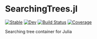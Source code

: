 # SearchingTrees.jl

[![Stable](https://img.shields.io/badge/docs-stable-blue.svg)](https://yhqjohn.github.io/SearchingTrees.jl/stable/)
[![Dev](https://img.shields.io/badge/docs-dev-blue.svg)](https://yhqjohn.github.io/SearchingTrees.jl/dev/)
[![Build Status](https://github.com/yhqjohn/SearchingTrees.jl/actions/workflows/CI.yml/badge.svg?branch=master)](https://github.com/yhqjohn/SearchingTrees.jl/actions/workflows/CI.yml?query=branch%3Amaster)
[![Coverage](https://codecov.io/gh/yhqjohn/SearchingTrees.jl/branch/master/graph/badge.svg)](https://codecov.io/gh/yhqjohn/SearchingTrees.jl)


Searching tree container for Julia